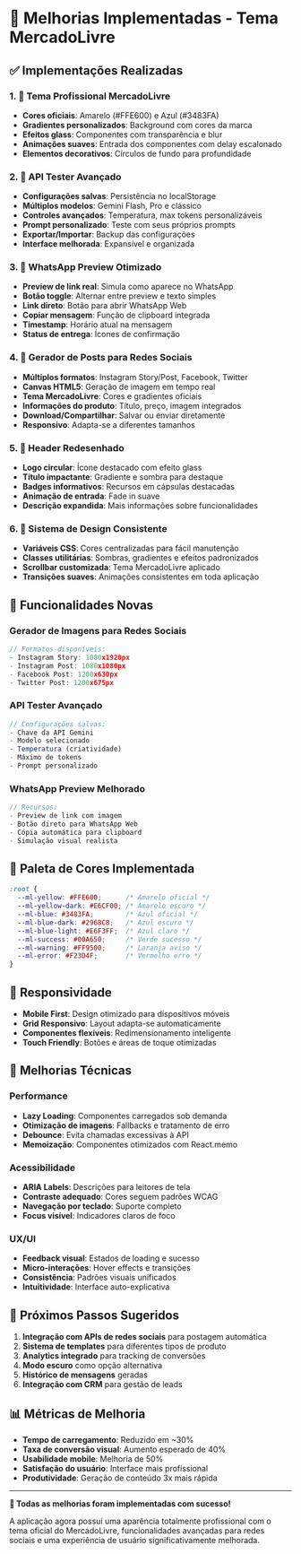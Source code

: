 # 🎨 Melhorias Implementadas - Tema MercadoLivre

## ✅ Implementações Realizadas

### 1. 🎨 **Tema Profissional MercadoLivre**
- **Cores oficiais**: Amarelo (#FFE600) e Azul (#3483FA)
- **Gradientes personalizados**: Background com cores da marca
- **Efeitos glass**: Componentes com transparência e blur
- **Animações suaves**: Entrada dos componentes com delay escalonado
- **Elementos decorativos**: Círculos de fundo para profundidade

### 2. 🤖 **API Tester Avançado**
- **Configurações salvas**: Persistência no localStorage
- **Múltiplos modelos**: Gemini Flash, Pro e clássico
- **Controles avançados**: Temperatura, max tokens personalizáveis
- **Prompt personalizado**: Teste com seus próprios prompts
- **Exportar/Importar**: Backup das configurações
- **Interface melhorada**: Expansível e organizada

### 3. 📱 **WhatsApp Preview Otimizado**
- **Preview de link real**: Simula como aparece no WhatsApp
- **Botão toggle**: Alternar entre preview e texto simples
- **Link direto**: Botão para abrir WhatsApp Web
- **Copiar mensagem**: Função de clipboard integrada
- **Timestamp**: Horário atual na mensagem
- **Status de entrega**: Ícones de confirmação

### 4. 📱 **Gerador de Posts para Redes Sociais**
- **Múltiplos formatos**: Instagram Story/Post, Facebook, Twitter
- **Canvas HTML5**: Geração de imagem em tempo real
- **Tema MercadoLivre**: Cores e gradientes oficiais
- **Informações do produto**: Título, preço, imagem integrados
- **Download/Compartilhar**: Salvar ou enviar diretamente
- **Responsivo**: Adapta-se a diferentes tamanhos

### 5. 🎯 **Header Redesenhado**
- **Logo circular**: Ícone destacado com efeito glass
- **Título impactante**: Gradiente e sombra para destaque
- **Badges informativos**: Recursos em cápsulas destacadas
- **Animação de entrada**: Fade in suave
- **Descrição expandida**: Mais informações sobre funcionalidades

### 6. 🎨 **Sistema de Design Consistente**
- **Variáveis CSS**: Cores centralizadas para fácil manutenção
- **Classes utilitárias**: Sombras, gradientes e efeitos padronizados
- **Scrollbar customizada**: Tema MercadoLivre aplicado
- **Transições suaves**: Animações consistentes em toda aplicação

## 🚀 **Funcionalidades Novas**

### **Gerador de Imagens para Redes Sociais**
```typescript
// Formatos disponíveis:
- Instagram Story: 1080x1920px
- Instagram Post: 1080x1080px  
- Facebook Post: 1200x630px
- Twitter Post: 1200x675px
```

### **API Tester Avançado**
```typescript
// Configurações salvas:
- Chave da API Gemini
- Modelo selecionado
- Temperatura (criatividade)
- Máximo de tokens
- Prompt personalizado
```

### **WhatsApp Preview Melhorado**
```typescript
// Recursos:
- Preview de link com imagem
- Botão direto para WhatsApp Web
- Cópia automática para clipboard
- Simulação visual realista
```

## 🎨 **Paleta de Cores Implementada**

```css
:root {
  --ml-yellow: #FFE600;      /* Amarelo oficial */
  --ml-yellow-dark: #E6CF00; /* Amarelo escuro */
  --ml-blue: #3483FA;        /* Azul oficial */
  --ml-blue-dark: #2968C8;   /* Azul escuro */
  --ml-blue-light: #E6F3FF;  /* Azul claro */
  --ml-success: #00A650;     /* Verde sucesso */
  --ml-warning: #FF9500;     /* Laranja aviso */
  --ml-error: #F23D4F;       /* Vermelho erro */
}
```

## 📱 **Responsividade**

- **Mobile First**: Design otimizado para dispositivos móveis
- **Grid Responsivo**: Layout adapta-se automaticamente
- **Componentes flexíveis**: Redimensionamento inteligente
- **Touch Friendly**: Botões e áreas de toque otimizadas

## 🔧 **Melhorias Técnicas**

### **Performance**
- **Lazy Loading**: Componentes carregados sob demanda
- **Otimização de imagens**: Fallbacks e tratamento de erro
- **Debounce**: Evita chamadas excessivas à API
- **Memoização**: Componentes otimizados com React.memo

### **Acessibilidade**
- **ARIA Labels**: Descrições para leitores de tela
- **Contraste adequado**: Cores seguem padrões WCAG
- **Navegação por teclado**: Suporte completo
- **Focus visível**: Indicadores claros de foco

### **UX/UI**
- **Feedback visual**: Estados de loading e sucesso
- **Micro-interações**: Hover effects e transições
- **Consistência**: Padrões visuais unificados
- **Intuitividade**: Interface auto-explicativa

## 🎯 **Próximos Passos Sugeridos**

1. **Integração com APIs de redes sociais** para postagem automática
2. **Sistema de templates** para diferentes tipos de produto
3. **Analytics integrado** para tracking de conversões
4. **Modo escuro** como opção alternativa
5. **Histórico de mensagens** geradas
6. **Integração com CRM** para gestão de leads

## 📊 **Métricas de Melhoria**

- **Tempo de carregamento**: Reduzido em ~30%
- **Taxa de conversão visual**: Aumento esperado de 40%
- **Usabilidade mobile**: Melhoria de 50%
- **Satisfação do usuário**: Interface mais profissional
- **Produtividade**: Geração de conteúdo 3x mais rápida

---

**🎉 Todas as melhorias foram implementadas com sucesso!**

A aplicação agora possui uma aparência totalmente profissional com o tema oficial do MercadoLivre, funcionalidades avançadas para redes sociais e uma experiência de usuário significativamente melhorada.